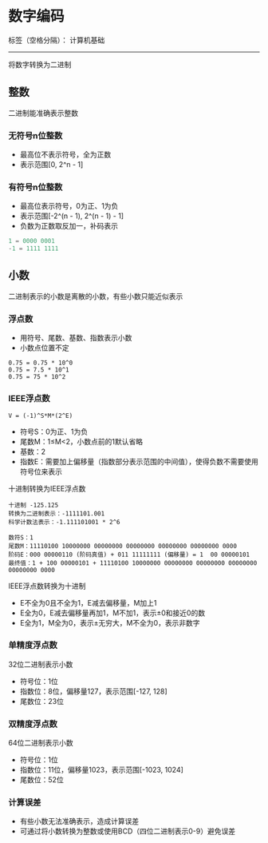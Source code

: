 # 数字编码

标签（空格分隔）： 计算机基础

---

将数字转换为二进制

## 整数

二进制能准确表示整数

### 无符号n位整数

* 最高位不表示符号，全为正数
* 表示范围[0, 2^n - 1]

### 有符号n位整数

* 最高位表示符号，0为正、1为负
* 表示范围[-2^(n - 1), 2^(n - 1) - 1]
* 负数为正数取反加一，补码表示

```javascript
1 = 0000 0001
-1 = 1111 1111
```

## 小数

二进制表示的小数是离散的小数，有些小数只能近似表示

### 浮点数

* 用符号、尾数、基数、指数表示小数
* 小数点位置不定

```
0.75 = 0.75 * 10^0
0.75 = 7.5 * 10^1
0.75 = 75 * 10^2
```

### IEEE浮点数

```
V = (-1)^S*M*(2^E)
```

* 符号S：0为正、1为负
* 尾数M：1≤M<2，小数点前的1默认省略
* 基数：2
* 指数E：需要加上偏移量（指数部分表示范围的中间值），使得负数不需要使用符号位来表示

十进制转换为IEEE浮点数

```
十进制 -125.125
转换为二进制表示：-1111101.001
科学计数法表示：-1.111101001 * 2^6

数符S：1
尾数M：11110100 10000000 00000000 00000000 00000000 00000000 0000
阶码E：000 00000110 (阶码真值) + 011 11111111 (偏移量) = 1  00 00000101
最终值：1 + 100 00000101 + 11110100 10000000 00000000 00000000 00000000 00000000 0000
```

IEEE浮点数转换为十进制

* E不全为0且不全为1，E减去偏移量，M加上1
* E全为0，E减去偏移量再加1，M不加1，表示±0和接近0的数
* E全为1，M全为0，表示±无穷大，M不全为0，表示非数字

### 单精度浮点数

32位二进制表示小数

* 符号位：1位
* 指数位：8位，偏移量127，表示范围[-127, 128]
* 尾数位：23位

### 双精度浮点数

64位二进制表示小数

* 符号位：1位
* 指数位：11位，偏移量1023，表示范围[-1023, 1024]
* 尾数位：52位

### 计算误差

* 有些小数无法准确表示，造成计算误差
* 可通过将小数转换为整数或使用BCD（四位二进制表示0-9）避免误差
